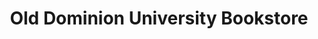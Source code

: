 ---
title: "Old Dominion University Bookstore"
url: /norfolk/old-dominion-university-bookstore/
shop: books
---